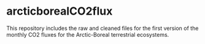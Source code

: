 # arcticborealCO2flux
This repository includes the raw and cleaned files for the first version of the monthly CO2 fluxes for the Arctic-Boreal terrestrial ecosystems.
